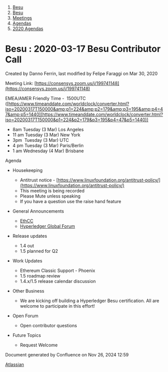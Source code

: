 1. [Besu](index.html)
2. [Besu](Besu_22151173.html)
3. [Meetings](Meetings_22153838.html)
4. [Agendas](Agendas_22153868.html)
5. [2020 Agendas](2020-Agendas_22154139.html)

# Besu : 2020-03-17 Besu Contributor Call

Created by Danno Ferrin, last modified by Felipe Faraggi on Mar 30, 2020

Meeting Link: [https://consensys.zoom.us/j/199741148](https://consensys.zoom.us/j/199741148)

EMEA/AMER Friendly Time -  1500UTC ([https://www.timeanddate.com/worldclock/converter.html?iso=20200317T150000&amp;p1=224&amp;p2=179&amp;p3=195&amp;p4=47&amp;p5=1440](https://www.timeanddate.com/worldclock/converter.html?iso=20200317T150000&p1=224&p2=179&p3=195&p4=47&p5=1440))

- 8am Tuesday (3 Mar) Los Angeles
- 11 am Tuesday (3 Mar) New York
- 3pm  Tuesday (3 Mar) UTC
- 4 pm Tuesday (3 Mar) Paris/Berlin
- 1 am Wednesday (4 Mar) Brisbane

Agenda

- Housekeeping
  
  - Antitrust notice - [https://www.linuxfoundation.org/antitrust-policy/](https://www.linuxfoundation.org/antitrust-policy/)
  - This meeting is being recorded
  - Please Mute unless speaking
  - If you have a question use the raise hand feature
- General Announcements
  
  - [EthCC](https://ethcc.io/)
  - [Hyperledger Global Forum](https://www.hyperledger.org/event/hyperledger-global-forum-2020)
- Release updates
  
  - 1.4 out
  - 1.5 planned for Q2
- Work Updates
  
  - Ethereum Classic Support - Phoenix
  - 1.5 roadmap review
  - 1.4.x/1.5 release calendar discussion
- Other Business
  
  - We are kicking off building a Hyperledger Besu certification. All are welcome to participate in this effort!
- Open Forum
  
  - Open contributor questions
- Future Topics
  
  - Request Welcome

Document generated by Confluence on Nov 26, 2024 12:59

[Atlassian](http://www.atlassian.com/)
